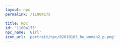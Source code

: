 ```yaml
---
layout: npc
permalink: /11004175

title: Npc
id: '11004175'
npc_name: 'Girl'
icon_url: 'portrait/npc/02010103_he_woman2_p.png'
---
```

